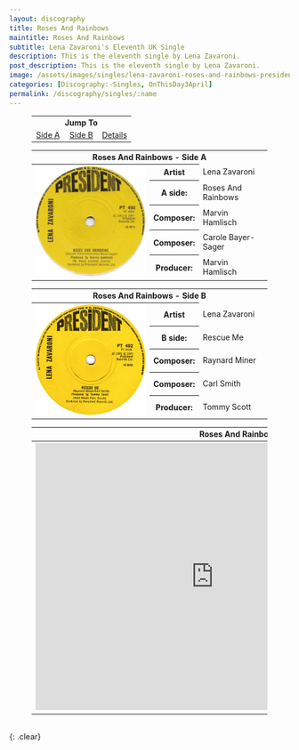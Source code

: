 ```yaml
---
layout: discography
title: Roses And Rainbows
maintitle: Roses And Rainbows
subtitle: Lena Zavaroni's Eleventh UK Single
description: This is the eleventh single by Lena Zavaroni.
post_description: This is the eleventh single by Lena Zavaroni.
image: /assets/images/singles/lena-zavaroni-roses-and-rainbows-president.jpg
categories: [Discography:-Singles, OnThisDay3April]
permalink: /discography/singles/:name
---
```


<figure class="fig3">
<table style="text-align:center;">
<tr><th colspan="6">Jump To</th></tr>
<tr><td style="width:33%;"><a href="#infobox1">Side A</a></td><td style="width:34%;"><a href="#infobox2">Side B</a></td><td style="width:33%;"><a href="#infobox3">Details</a></td></tr>
</table>
</figure>

<figure class="fig3">
<table>
<tr id="infobox1"><th colspan="3">Roses And Rainbows - Side A</th></tr>
<tr>
<th style="width:50%; vertical-align:top;" rowspan="7" class="top"><a href="/assets/images/singles/lena-zavaroni-roses-and-rainbows-president.jpg"><img src="/assets/images/singles/lena-zavaroni-roses-and-rainbows-president.jpg" class="full-width zoom-in" /></a><br /></th>
</tr>
<tr><th style="width:15%;">Artist</th><td>Lena Zavaroni</td></tr>
<tr><th>A side:</th><td>Roses And Rainbows</td></tr>
<tr><th>Composer:</th><td>Marvin Hamlisch</td></tr>
<tr><th>Composer:</th><td>Carole Bayer-Sager</td></tr>
<tr><th>Producer:</th><td>Marvin Hamlisch</td></tr>
</table>
</figure>

<figure class="fig3">
<table>
<tr id="infobox2"><th colspan="3">Roses And Rainbows - Side B</th></tr>
<tr>
<th style="width:50%; vertical-align:top;" rowspan="7" class="top"><a href="/assets/images/singles/lena-zavaroni-rescue-me-president.jpg"><img src="/assets/images/singles/lena-zavaroni-rescue-me-president.jpg" class="full-width zoom-in" /></a></th>
</tr>
<tr><th style="width:15%;">Artist</th><td>Lena Zavaroni</td></tr>
<tr><th>B side:</th><td>Rescue Me</td></tr>
<tr><th>Composer:</th><td>Raynard Miner</td></tr>
<tr><th>Composer:</th><td>Carl Smith</td></tr>
<tr><th>Producer:</th><td>Tommy Scott</td></tr>
</table>
</figure>

<figure class="fig3">
<table>
<tr id="infobox3"><th colspan="3">Roses And Rainbows - Details</th></tr>
<tr>
<th style="width:50%; vertical-align:top;" rowspan="6" class="top"><div class="responsive-video"><iframe width="640px" height="480px" src="https://www.youtube.com/embed/?playlist=jjB9JSOp-MY,LES3Hi3VhoQ" frameborder="0" allow="accelerometer; autoplay; clipboard-write; encrypted-media; gyroscope; picture-in-picture" allowfullscreen></iframe></div></th>
</tr>
<tr><th style="width:15%;">Label:</th><td>President - PT 492</td></tr>
<tr><th>Format:</th><td>7" Vinyl, 45 rpm Single</td></tr>
<tr><th>Country:</th><td>UK</td></tr>
<tr><th>Released:</th><td>3 April 1981</td></tr>
<tr><th>45Cat:</th><td><a class="external-link" href="http://www.45cat.com/record/pt492">pt492</a></td></tr>
</table>
</figure>

<br />{: .clear}

